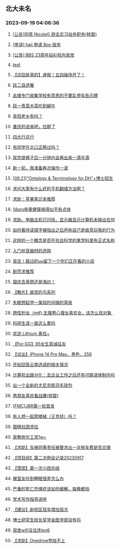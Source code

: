 ## 北大未名 
### 2023-09-19 04:06:36

1. [[公告]同意 NicoleG 辞去实习站务职务(转载)](https://bbs.pku.edu.cn/v2/post-read.php?bid=1&threadid=18647253)

2. [[申请] haji 申请 Boy 版务](https://bbs.pku.edu.cn/v2/post-read.php?bid=751&threadid=18647762)

3. [[公告] BBS 23周年站衫校内发放](https://bbs.pku.edu.cn/v2/post-read.php?bid=162&threadid=18641430)

4. [test](https://bbs.pku.edu.cn/v2/post-read.php?bid=7&threadid=18648775)

5. [【这回是真的】速报！五四操场开了！](https://bbs.pku.edu.cn/v2/post-read.php?bid=1431&threadid=18648580)

6. [跃二自选餐](https://bbs.pku.edu.cn/v2/post-read.php?bid=138&threadid=18648059)

7. [此楼专门收集学校有意思的不要乱停车告示牌](https://bbs.pku.edu.cn/v2/post-read.php?bid=1431&threadid=18648829)

8. [跃一青菜木耳吃到蜗牛](https://bbs.pku.edu.cn/v2/post-read.php?bid=138&threadid=18648984)

9. [阜阳老乡有吗？](https://bbs.pku.edu.cn/v2/post-read.php?bid=476&threadid=18120442)

10. [重庆的进来吧，拉群了](https://bbs.pku.edu.cn/v2/post-read.php?bid=463&threadid=17829040)

11. [四大行总行](https://bbs.pku.edu.cn/v2/post-read.php?bid=104&threadid=18649084)

12. [有同学在北口正畸过吗？](https://bbs.pku.edu.cn/v2/post-read.php?bid=244&threadid=18648155)

13. [尿完提裤子后一分钟内会再出来一滴半滴](https://bbs.pku.edu.cn/v2/post-read.php?bid=244&threadid=18641764)

14. [新一轮，我准备再次操作一波](https://bbs.pku.edu.cn/v2/post-read.php?bid=249&threadid=18649074)

15. [[09.21]"Ontology & Terminology for DH"+博士招生](https://bbs.pku.edu.cn/v2/post-read.php?bid=342&threadid=18648849)

16. [求问大家有什么好的手机翻墙方法啊？](https://bbs.pku.edu.cn/v2/post-read.php?bid=197&threadid=18648945)

17. [求助：苹果笔记本推荐](https://bbs.pku.edu.cn/v2/post-read.php?bid=488&threadid=18649110)

18. [14pro电量健康掉得似乎有点快](https://bbs.pku.edu.cn/v2/post-read.php?bid=488&threadid=18610834)

19. [求助，电脑主机灯闪烁，显示器显示计算机未输出任何](https://bbs.pku.edu.cn/v2/post-read.php?bid=1361&threadid=18647739)

20. [如何看待读错字被指出之后声称自己是故意玩哏的行为](https://bbs.pku.edu.cn/v2/post-read.php?bid=251&threadid=18648822)

21. [这样的一个概念是否在社会科学的某学科里有正式名称](https://bbs.pku.edu.cn/v2/post-read.php?bid=251&threadid=18649131)

22. [入门听音器材的选购](https://bbs.pku.edu.cn/v2/post-read.php?bid=125&threadid=17283567)

23. [突击！路过的uu留下一个你们正在看的小说](https://bbs.pku.edu.cn/v2/post-read.php?bid=1064&threadid=18516302)

24. [剧荒求推荐](https://bbs.pku.edu.cn/v2/post-read.php?bid=200&threadid=18648433)

25. [国庆去草原还是海边！](https://bbs.pku.edu.cn/v2/post-read.php?bid=94&threadid=18647765)

26. [【散片】故宫的鸟系列](https://bbs.pku.edu.cn/v2/post-read.php?bid=1367&threadid=18649023)

27. [失眠想起学一某段时间搞的宵夜](https://bbs.pku.edu.cn/v2/post-read.php?bid=90&threadid=18647591)

28. [跨性别女（mtf),生理男心理女喜欢女，该怎么找对象 ](https://bbs.pku.edu.cn/v2/post-read.php?bid=167&threadid=18648486)

29. [科研生涯一直这么累吗](https://bbs.pku.edu.cn/v2/post-read.php?bid=414&threadid=18648445)

30. [欢送 Lithium 离任~](https://bbs.pku.edu.cn/v2/post-read.php?bid=52&threadid=18649109)

31. [【For GG】95女生真诚征友](https://bbs.pku.edu.cn/v2/post-read.php?bid=167&threadid=18645970)

32. [【试出】iPhone 14 Pro Max，黑色，256](https://bbs.pku.edu.cn/v2/post-read.php?bid=71&threadid=18645976)

33. [开贴回答云南选调的相关情况](https://bbs.pku.edu.cn/v2/post-read.php?bid=99&threadid=18648205)

34. [计算机出路分化：去企业工作之后还有可能进体制内吗](https://bbs.pku.edu.cn/v2/post-read.php?bid=99&threadid=18647905)

35. [出一个全新的尤尼克斯羽毛球包](https://bbs.pku.edu.cn/v2/post-read.php?bid=71&threadid=18649130)

36. [男朋友喜欢看战鹰(转载)](https://bbs.pku.edu.cn/v2/post-read.php?bid=643&threadid=18648329)

37. [[FMC]JBR第一轮首发](https://bbs.pku.edu.cn/v2/post-read.php?bid=519&threadid=18643083)

38. [有人想一起爬楼梯（王克桢）吗？](https://bbs.pku.edu.cn/v2/post-read.php?bid=861&threadid=18370748)

39. [围棋社团求拉](https://bbs.pku.edu.cn/v2/post-read.php?bid=643&threadid=18646428)

40. [家教拖欠工资1w+](https://bbs.pku.edu.cn/v2/post-read.php?bid=301&threadid=18646166)

41. [【求助】车祸同等责任被要求出一半修车费是否合理](https://bbs.pku.edu.cn/v2/post-read.php?bid=301&threadid=18647162)

42. [【项目组】第二次例会记录20230917](https://bbs.pku.edu.cn/v2/post-read.php?bid=143&threadid=18649223)

43. [【雪团】第一次小团总结](https://bbs.pku.edu.cn/v2/post-read.php?bid=696&threadid=18649127)

44. [被室友吵到睡眠很差怎么办](https://bbs.pku.edu.cn/v2/post-read.php?bid=690&threadid=18647350)

45. [严重的死亡恐惧症该如何缓解，每晚都怕](https://bbs.pku.edu.cn/v2/post-read.php?bid=690&threadid=18649101)

46. [学术写作指导讲座](https://bbs.pku.edu.cn/v2/post-read.php?bid=718&threadid=18648987)

47. [【建议】新校区班车增加班次](https://bbs.pku.edu.cn/v2/post-read.php?bid=438&threadid=18640541)

48. [博士研究生校长奖学金医学部没有吗](https://bbs.pku.edu.cn/v2/post-read.php?bid=438&threadid=18644675)

49. [宿舍wifi没法连ipv6](https://bbs.pku.edu.cn/v2/post-read.php?bid=668&threadid=18649141)

50. [【求助】Onedrive登陆不上](https://bbs.pku.edu.cn/v2/post-read.php?bid=668&threadid=18648430)

